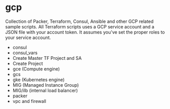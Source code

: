 # gcp
Collection of Packer, Terraform, Consul, Ansible and other GCP related sample scripts.
All Terraform scripts uses a GCP service account and a JSON file with your account token.  It assumes you've set the proper roles to your service account.

* consul
* consul_vars
* Create Master TF Project and SA
* Create Project
* gce (Compute engine)
* gcs
* gke (Kubernetes engine)
* MIG (Managed Instance Group)
* MIG/ilb (internal load balancer)
* packer
* vpc and firewall
